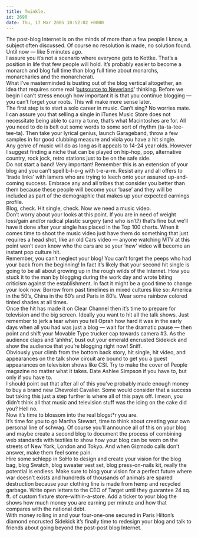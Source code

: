 ```yaml
---
title: Twinkle.
id: 2690
date: Thu, 17 Mar 2005 10:52:02 +0000
---
```


The post-blog Internet is on the minds of more than a few people I know, a subject often discussed. Of course no resolution is made, no solution found. Until now — like 5 minutes ago.  
 I assure you it’s not a scenario where everyone gets to Kottke. That’s a position in life that few people will hold. It’s probably easier to become a monarch and blog full time than blog full time about monarchs, monarcharies and the monarcherati.  
 What I’ve masterminded is busting out of the blog vertical altogether, an idea that requires some real ‘[outsource to Neverland](http://mrsun.us/2005/01/cliche-hunter.html)‘ thinking. Before we begin I can’t stress enough how important it is that you continue blogging — you can’t forget your roots. This will make more sense later.  
 The first step is to start a solo career in music. Can’t sing? No worries mate. I can assure you that selling a single in iTunes Music Store does not necessitate being able to carry a tune, that’s what Macintoshes are for. All you need to do is belt out some words to some sort of rhythm (ta-ta-tee-tee-ta). Then take your lyrical genius, launch Garageband, throw a few samples in for good clubbing measure and viola you have a hit single.  
 Any genre of music will do as long as it appeals to 14-24 year olds. However I suggest finding a niche that can be played on hip-hop, pop, alternative country, rock jock, retro stations just to be on the safe side.  
 Do not start a band! Very important! Remember this is an extension of your blog and you can’t spell b-l-o-g with t-e-a-m. Resist any and all offers to ‘trade links’ with lamers who are trying to leech onto your assured up-and-coming success. Embrace any and all tribes that consider you better than them because these people will become your ‘base’ and they will be included as part of the demographic that makes up your expected earnings profile.  
 Blog, check. Hit single, check. Now we need a music video.  
 Don’t worry about your looks at this point. If you are in need of weight loss/gain and/or radical plastic surgery (and who isn’t?) that’s fine but we’ll have it done after your single has placed in the Top 100 charts. When it comes time to shoot the music video just have them do something that just requires a head shot, like an old Cars video — anyone watching MTV at this point won’t even know who the cars are so your ‘new’ video will become an instant pop culture hit.  
 Remember, you can’t neglect your blog! You can’t forget the peeps who had your back from the beginning! In fact it’s likely that your second hit single is going to be all about growing up in the rough wilds of the Internet. How you stuck it to the man by blogging during the work day and wrote biting criticism against the establishment. In fact it might be a good time to change your look now. Borrow from past timelines in mixed cultures like so: America in the 50’s, China in the 60’s and Paris in 80’s. Wear some rainbow colored tinted shades at all times.  
 Once the hit has made it on Clear Channel then it’s time to prepare for television and the big screen. Ideally you want to hit all the talk shows. Just remember to jerk a tear when you tell Oprah how hard it was in the early days when all you had was just a blog — wait for the dramatic pause — then point and shift your Movable Type trucker cap towards camera #3. As the audience claps and ‘ahhhs’, bust out your emerald encrusted Sidekick and show the audience that you’re blogging right now! Sniff.  
 Obviously your climb from the bottom back story, hit single, hit video, and appearances on the talk show circuit are bound to get you a guest appearances on television shows like <span class="caps">CSI</span>. Try to make the cover of People magazine no matter what it takes. Date Ashlee Simpson if you have to, but only if you have to.  
 I should point out that after all of this you’ve probably made enough money to buy a brand new Chevrolet Cavalier. Some would consider that a success but taking this just a step further is where all of this pays off. I mean, you didn’t think all that music and television stuff was the icing on the cake did you? Hell no.  
 Now it’s time to blossom into the real blogst*r you are.  
 It’s time for you to go Martha Stewart, time to think about creating your own personal line of schwag. Of course you’ll announce all of this on your blog and maybe create a second blog to document the process of combining web standards with textiles to show how your blog can be worn on the streets of New York, London and Tokyo. And when Gizmodo calls don’t answer, make them feel some pain.  
 Hire some schlepp in SoHo to design and create your vision for the blog bag, blog Swatch, blog sweater vest set, blog press-on-nails kit, really the potential is endless. Make sure to blog your vision for a perfect future where war doesn’t exists and hundreds of thousands of animals are spared destruction because your clothing line is made from hemp and recycled garbage. Write open letters to the <span class="caps">CEO</span> of Target until they guarantee 24 sq. ft. of custom fixture store-within-a-store. Add a ticker to your blog the shows how much money you are earning per minute and how that compares with the national debt.  
 With money rolling in and your four-one-one secured in Paris Hilton’s diamond encrusted Sidekick it’s finally time to redesign your blog and talk to friends about going beyond the post-post blog Internet.


